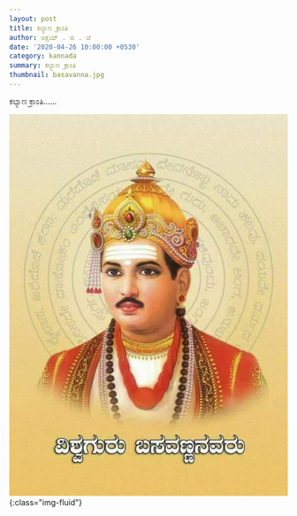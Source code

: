 ```yaml
---
layout: post
title: ಕಲ್ಯಾಣ ಕ್ರಾಂತಿ
author: ಅಕ್ಷಯ್ . ಜಿ . ಜೆ
date: '2020-04-26 10:00:00 +0530'
category: kannada
summary: ಕಲ್ಯಾಣ ಕ್ರಾಂತಿ
thumbnail: basavanna.jpg
---
```


ಕಲ್ಯಾಣ ಕ್ರಾಂತಿ......

![basavanna ](/assets/img/posts/basavanna.jpg){:class="img-fluid"}
